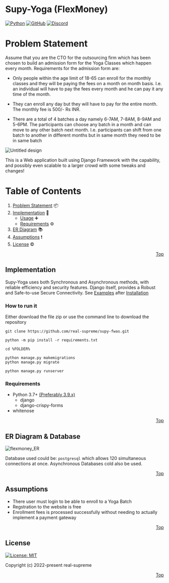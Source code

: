# Supy-Yoga (FlexMoney)

[![Python](https://img.shields.io/badge/python-3670A0?style=for-the-badge&logo=python&logoColor=ffdd54)](https://www.python.org/) [![GitHub](https://img.shields.io/badge/github-%23121011.svg?style=for-the-badge&logo=github&logoColor=white)](https://github.com/real-supreme/supy-fwas) [![Discord](https://img.shields.io/badge/Discord-%235865F2.svg?style=for-the-badge&logo=discord&logoColor=white)](https://discord.com/users/309963727913091073)

# Problem Statement

Assume that you are the CTO for the outsourcing firm which has been chosen to build an
admission form for the Yoga Classes which happen every month.
Requirements for the admission form are:

* Only people within the age limit of 18-65 can enroll for the monthly classes and they will
		be paying the fees on a month on month basis. I.e. an individual will have to pay the fees
		every month and he can pay it any time of the month.

* They can enroll any day but they will have to pay for the entire month. The monthly fee is
		500/- Rs INR.

* There are a total of 4 batches a day namely 6-7AM, 7-8AM, 8-9AM and 5-6PM. The
		participants can choose any batch in a month and can move to any other batch next
		month. I.e. participants can shift from one batch to another in different months but in
		same month they need to be in same batch

![Untitled design](https://user-images.githubusercontent.com/70822569/207696607-7b9da683-04c0-4a73-b1e1-7090133c5886.png)

This is a Web application built using Django Framework with the capability, and possibly even scalable to a larger crowd with some tweaks and changes!

# Table of Contents

1. [Problem Statement](#problem-statement) 📦
2. [Implementation](#implementation) 🧾
	* [Usage](#how-to-run-it) ➕
	* [Requirements](#requirements) ⚙
3. [ER Diagram](#er-diagram--databases) 📚
4. [Assumptions](#assumptions) ❗
5. [License](#license) &copy;

<p style="text-align: right;">
	<a href="#supy-yoga-flexmoney">Top</a>
</p>

## Implementation

Supy-Yoga uses both Synchronous and Asynchronous methods, with reliable efficiency and security features. Django itself, provides a Robust and Safe-to-use Secure Connectivity. See [Examples](#examples) after [Installation](#installation)

### How to run it

Either download the file zip or use the command line to download the repository
```
git clone https://github.com/real-supreme/supy-fwas.git

python -m pip install -r requirements.txt

cd %FOLDER%

python manage.py makemigrations
python manage.py migrate

python manage.py runserver
``` 

### Requirements

- Python 3.7+ [(Preferably 3.9.x)](https://www.python.org/downloads/release/python-390/)
	- django
	- django-crispy-forms
- whitenose
  
 <p style="text-align: right;">
	<a href="#table-of-contents">Top</a>
</p>

## ER Diagram & Database

![flexmoney_ER](https://user-images.githubusercontent.com/70822569/207992263-e9e19dc2-252b-4e6f-a13b-1892976db0e6.png)

Database used could be: `postgresql` which allows 120 simultaneous connections at once. Asynchronous Databases cold also be used.
<p style="text-align: right;">
	<a href="#table-of-contents">Top</a>
</p>

## Assumptions

- There user must login to be able to enroll to a Yoga Batch
- Regstration to the website is free
- Enrollment fees is processed successfully without needing to actually implement a payment gateway
<p style="text-align: right;">
	<a href="#table-of-contents">Top</a>
</p>

## License

[![License: MIT](https://img.shields.io/badge/License-MIT-yellow.svg)](LICENSE) 

Copyright (c) 2022-present real-supreme
<p style="text-align: right;">
	<a href="#table-of-contents">Top</a>
</p>
